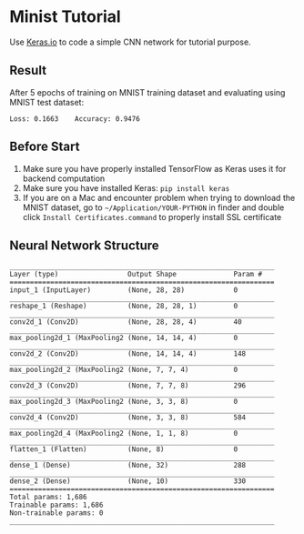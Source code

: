 # Minist Tutorial

Use [Keras.io](https://keras.io/) to code a simple CNN network for tutorial purpose.

## Result

After 5 epochs of training on MNIST training dataset and evaluating using MNIST test dataset:

    Loss: 0.1663	Accuracy: 0.9476

## Before Start

1. Make sure you have properly installed TensorFlow as Keras uses it for backend computation
2. Make sure you have installed Keras: `pip install keras`
3. If you are on a Mac and encounter problem when trying to download the MNIST dataset, go to `~/Application/YOUR-PYTHON` in finder and double click `Install Certificates.command` to properly install SSL certificate

## Neural Network Structure

    _________________________________________________________________
    Layer (type)                 Output Shape              Param #   
    =================================================================
    input_1 (InputLayer)         (None, 28, 28)            0         
    _________________________________________________________________
    reshape_1 (Reshape)          (None, 28, 28, 1)         0         
    _________________________________________________________________
    conv2d_1 (Conv2D)            (None, 28, 28, 4)         40        
    _________________________________________________________________
    max_pooling2d_1 (MaxPooling2 (None, 14, 14, 4)         0         
    _________________________________________________________________
    conv2d_2 (Conv2D)            (None, 14, 14, 4)         148       
    _________________________________________________________________
    max_pooling2d_2 (MaxPooling2 (None, 7, 7, 4)           0         
    _________________________________________________________________
    conv2d_3 (Conv2D)            (None, 7, 7, 8)           296       
    _________________________________________________________________
    max_pooling2d_3 (MaxPooling2 (None, 3, 3, 8)           0         
    _________________________________________________________________
    conv2d_4 (Conv2D)            (None, 3, 3, 8)           584       
    _________________________________________________________________
    max_pooling2d_4 (MaxPooling2 (None, 1, 1, 8)           0         
    _________________________________________________________________
    flatten_1 (Flatten)          (None, 8)                 0         
    _________________________________________________________________
    dense_1 (Dense)              (None, 32)                288       
    _________________________________________________________________
    dense_2 (Dense)              (None, 10)                330       
    =================================================================
    Total params: 1,686
    Trainable params: 1,686
    Non-trainable params: 0
    _________________________________________________________________